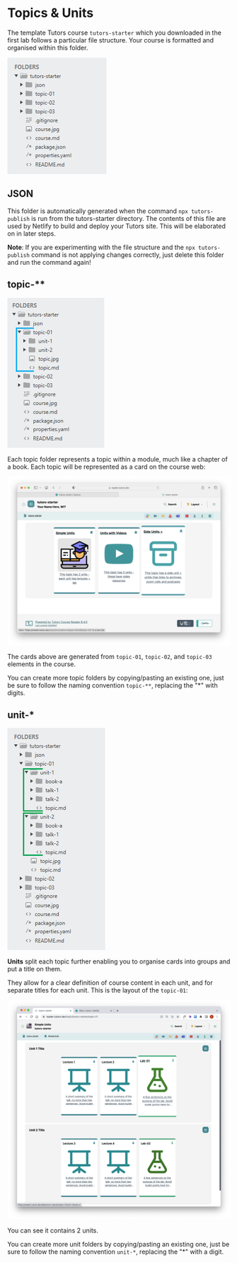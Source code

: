 # Topics & Units

The template Tutors course `tutors-starter` which you downloaded in the first lab follows a particular file structure. Your course is formatted and organised within this folder.

![Closed tree](img/f1.png)

## JSON

This folder is automatically generated when the command `npx tutors-publish` is run from the tutors-starter directory. The contents of this file are used by Netlify to build and deploy your Tutors site. This will be elaborated on in later steps.

**Note**: If you are experimenting with the file structure and the `npx tutors-publish` command is not applying changes correctly, just delete this folder and run the command again!

##  topic-**

![Topic](img/f2.png)

Each topic folder represents a topic within a module, much like a chapter of a book. Each topic will be represented as a card on the course web:

![](img/44.png)

The cards above are generated from  `topic-01`, `topic-02`, and `topic-03` elements in the course.

You can create more topic folders by copying/pasting an existing one, just be sure to follow the naming convention `topic-**`, replacing the "\*" with digits.

## unit-*

![Unit](img/f3.png)

**Units** split each topic further enabling you to organise cards into groups and put a title on them.

They allow for a clear definition of course content in each unit, and for separate titles for each unit.  This is the layout of the `topic-01`:

![](img/55.png)

You can see it contains 2 units.

You can create more unit folders by copying/pasting an existing one, just be sure to follow the naming convention `unit-*`, replacing the "\*" with a digit.